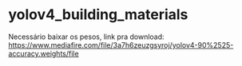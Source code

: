 # yolov4_building_materials
Necessário baixar os pesos, link pra download:
https://www.mediafire.com/file/3a7h6zeuzgsyroj/yolov4-90%2525-accuracy.weights/file
